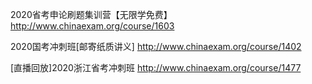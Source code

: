 2020省考申论刷题集训营【无限学免费】   
 http://www.chinaexam.org/course/1603  

2020国考冲刺班[邮寄纸质讲义]
http://www.chinaexam.org/course/1402

[直播回放]2020浙江省考冲刺班
http://www.chinaexam.org/course/1477 
